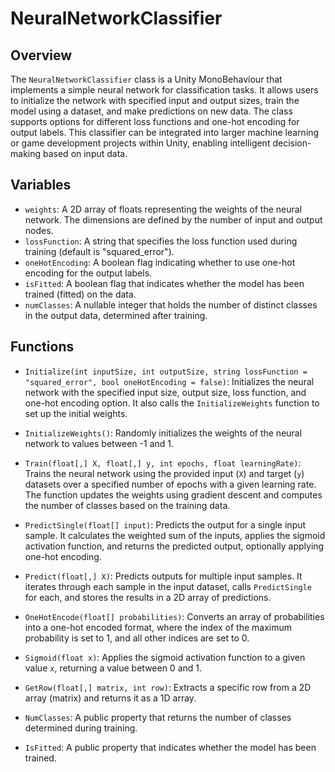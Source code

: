 # NeuralNetworkClassifier

## Overview
The `NeuralNetworkClassifier` class is a Unity MonoBehaviour that implements a simple neural network for classification tasks. It allows users to initialize the network with specified input and output sizes, train the model using a dataset, and make predictions on new data. The class supports options for different loss functions and one-hot encoding for output labels. This classifier can be integrated into larger machine learning or game development projects within Unity, enabling intelligent decision-making based on input data.

## Variables
- `weights`: A 2D array of floats representing the weights of the neural network. The dimensions are defined by the number of input and output nodes.
- `lossFunction`: A string that specifies the loss function used during training (default is "squared_error").
- `oneHotEncoding`: A boolean flag indicating whether to use one-hot encoding for the output labels.
- `isFitted`: A boolean flag that indicates whether the model has been trained (fitted) on the data.
- `numClasses`: A nullable integer that holds the number of distinct classes in the output data, determined after training.

## Functions
- `Initialize(int inputSize, int outputSize, string lossFunction = "squared_error", bool oneHotEncoding = false)`: Initializes the neural network with the specified input size, output size, loss function, and one-hot encoding option. It also calls the `InitializeWeights` function to set up the initial weights.

- `InitializeWeights()`: Randomly initializes the weights of the neural network to values between -1 and 1.

- `Train(float[,] X, float[,] y, int epochs, float learningRate)`: Trains the neural network using the provided input (`X`) and target (`y`) datasets over a specified number of epochs with a given learning rate. The function updates the weights using gradient descent and computes the number of classes based on the training data.

- `PredictSingle(float[] input)`: Predicts the output for a single input sample. It calculates the weighted sum of the inputs, applies the sigmoid activation function, and returns the predicted output, optionally applying one-hot encoding.

- `Predict(float[,] X)`: Predicts outputs for multiple input samples. It iterates through each sample in the input dataset, calls `PredictSingle` for each, and stores the results in a 2D array of predictions.

- `OneHotEncode(float[] probabilities)`: Converts an array of probabilities into a one-hot encoded format, where the index of the maximum probability is set to 1, and all other indices are set to 0.

- `Sigmoid(float x)`: Applies the sigmoid activation function to a given value `x`, returning a value between 0 and 1.

- `GetRow(float[,] matrix, int row)`: Extracts a specific row from a 2D array (matrix) and returns it as a 1D array.

- `NumClasses`: A public property that returns the number of classes determined during training.

- `IsFitted`: A public property that indicates whether the model has been trained.